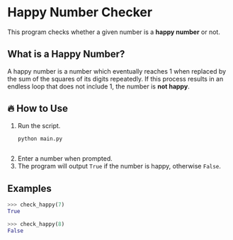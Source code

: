 # Happy Number Checker

This program checks whether a given number is a **happy number** or not.

## What is a Happy Number?

A happy number is a number which eventually reaches 1 when replaced by the sum of the squares of its digits repeatedly.
If this process results in an endless loop that does not include 1, the number is **not happy**.

## 🔥 How to Use

1. Run the script.
   ```python
   python main.py
  
3. Enter a number when prompted.
4. The program will output `True` if the number is happy, otherwise `False`.

## Examples

```python
>>> check_happy(7)
True

>>> check_happy(8)
False
